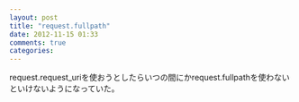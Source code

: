 ```yaml
---
layout: post
title: "request.fullpath"
date: 2012-11-15 01:33
comments: true
categories:
---
```


request.request_uriを使おうとしたらいつの間にかrequest.fullpathを使わないといけないようになっていた。
